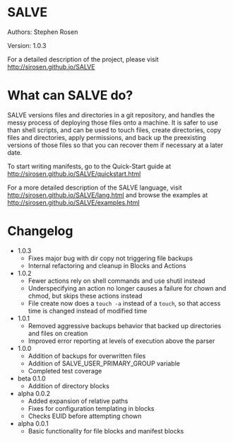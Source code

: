 SALVE
=====

Authors: Stephen Rosen

Version: 1.0.3

For a detailed description of the project, please visit http://sirosen.github.io/SALVE

What can SALVE do?
==================

SALVE versions files and directories in a git repository, and handles the messy process of deploying those files onto a machine.
It is safer to use than shell scripts, and can be used to touch files, create directories, copy files and directories, apply permissions, and back up the preexisting versions of those files so that you can recover them if necessary at a later date.

To start writing manifests, go to the Quick-Start guide at http://sirosen.github.io/SALVE/quickstart.html

For a more detailed description of the SALVE language, visit http://sirosen.github.io/SALVE/lang.html and browse the examples at http://sirosen.github.io/SALVE/examples.html

Changelog
=========
 * 1.0.3
    * Fixes major bug with dir copy not triggering file backups
    * Internal refactoring and cleanup in Blocks and Actions
 * 1.0.2
    * Fewer actions rely on shell commands and use shutil instead
    * Underspecifying an action no longer causes a failure for chown and chmod, but skips these actions instead
    * File create now does a ```touch -a``` instead of a ```touch```, so that access time is changed instead of modified time
 * 1.0.1
    * Removed aggressive backups behavior that backed up directories and files on creation
    * Improved error reporting at levels of execution above the parser
 * 1.0.0
    * Addition of backups for overwritten files
    * Addition of SALVE_USER_PRIMARY_GROUP variable
    * Completed test coverage
 * beta 0.1.0
    * Addition of directory blocks
 * alpha 0.0.2
    * Added expansion of relative paths
    * Fixes for configuration templating in blocks
    * Checks EUID before attempting chown
 * alpha 0.0.1
    * Basic functionality for file blocks and manifest blocks
